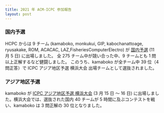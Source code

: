 ```yaml
---
title: 2021 年 ACM-ICPC 参加報告
layout: post
---
```


### 国内予選

HCPC からは 9 チーム (kamaboko, monkukui, GIP, kabochanattoage, ryusakake, ROM, ACACAC,	LAZ,FisheriesComputerElectro) が [国内予選](https://icpc.iisf.or.jp/2021-yokohama/domestic/) (11 月 5 日) に出場しました。
全 275 チーム中が競い合った中、9 チームとも 1 問以上正解するなど健闘しました。
このうち、kamaboko が全チーム中 39 位（4 問正答）で ICPC アジア地区予選 横浜大会 出場チームとして選抜されました。

### アジア地区予選
kamaboko が [ICPC アジア地区予選 横浜大会](https://icpc.iisf.or.jp/2021-yokohama/) (3 月 15 日 〜 16 日) に出場しました。横浜大会では、選抜された国内 40 チームが 5 時間に及ぶコンテストを戦い、kamaboko は 3 問正解の 30 位となりました。